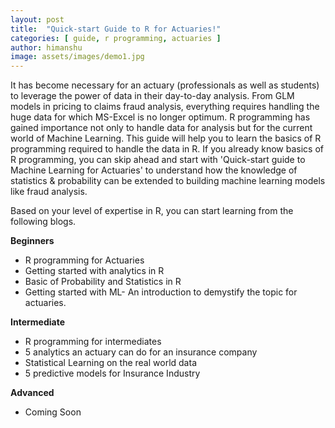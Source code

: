 ```yaml
---
layout: post
title:  "Quick-start Guide to R for Actuaries!"
categories: [ guide, r programming, actuaries ]
author: himanshu
image: assets/images/demo1.jpg
---
```

It has become necessary for an actuary (professionals as well as students) to leverage the power of data in their day-to-day analysis. From GLM models in pricing to claims fraud analysis, everything requires handling the huge data for which MS-Excel is no longer optimum. R programming has gained importance not only to handle data for analysis but for the current world of Machine Learning. This guide will help you to learn the basics of R programming required to handle the data in R. If you already know basics of R programming, you can skip ahead and start with 'Quick-start guide to Machine Learning for Actuaries' to understand how the knowledge of statistics & probability can be extended to building machine learning models like fraud analysis.

Based on your level of expertise in R, you can start learning from the following blogs.

**Beginners**
- R programming for Actuaries
- Getting started with analytics in R
- Basic of Probability and Statistics in R
- Getting started with ML- An introduction to demystify the topic for actuaries.

**Intermediate**
- R programming for intermediates
- 5 analytics an actuary can do for an insurance company
- Statistical Learning on the real world data
- 5 predictive models for Insurance Industry

**Advanced**
- Coming Soon
